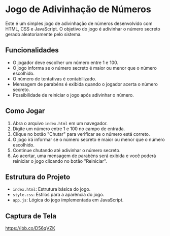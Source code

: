 # Jogo de Adivinhação de Números

Este é um simples jogo de adivinhação de números desenvolvido com HTML, CSS e JavaScript. O objetivo do jogo é adivinhar o número secreto gerado aleatoriamente pelo sistema.

## Funcionalidades

- O jogador deve escolher um número entre 1 e 100.
- O jogo informa se o número secreto é maior ou menor que o número escolhido.
- O número de tentativas é contabilizado.
- Mensagem de parabéns é exibida quando o jogador acerta o número secreto.
- Possibilidade de reiniciar o jogo após adivinhar o número.

## Como Jogar

1. Abra o arquivo `index.html` em um navegador.
2. Digite um número entre 1 e 100 no campo de entrada.
3. Clique no botão "Chutar" para verificar se o número está correto.
4. O jogo irá informar se o número secreto é maior ou menor que o número escolhido.
5. Continue chutando até adivinhar o número secreto.
6. Ao acertar, uma mensagem de parabéns será exibida e você poderá reiniciar o jogo clicando no botão "Reiniciar".

## Estrutura do Projeto

- `index.html`: Estrutura básica do jogo.
- `style.css`: Estilos para a aparência do jogo.
- `app.js`: Lógica do jogo implementada em JavaScript.

## Captura de Tela

https://ibb.co/D56qVZK
